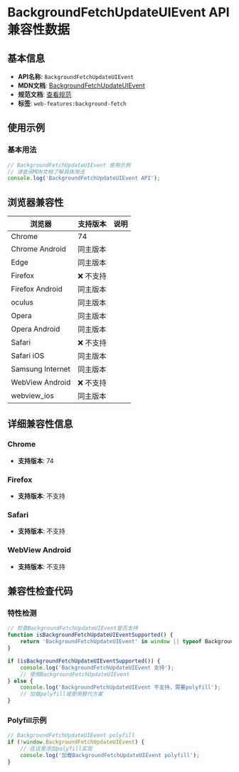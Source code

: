 # BackgroundFetchUpdateUIEvent API 兼容性数据

## 基本信息

- **API名称**: `BackgroundFetchUpdateUIEvent`
- **MDN文档**: [BackgroundFetchUpdateUIEvent](https://developer.mozilla.org/docs/Web/API/BackgroundFetchUpdateUIEvent)
- **规范文档**: [查看规范](https://wicg.github.io/background-fetch/#background-fetch-update-ui-event)
- **标签**: `web-features:background-fetch`

## 使用示例

### 基本用法

```javascript
// BackgroundFetchUpdateUIEvent 使用示例
// 请查阅MDN文档了解具体用法
console.log('BackgroundFetchUpdateUIEvent API');
```

## 浏览器兼容性

| 浏览器 | 支持版本 | 说明 |
|--------|----------|------|
| Chrome | 74 |  |
| Chrome Android | 同主版本 |  |
| Edge | 同主版本 |  |
| Firefox | ❌ 不支持 |  |
| Firefox Android | 同主版本 |  |
| oculus | 同主版本 |  |
| Opera | 同主版本 |  |
| Opera Android | 同主版本 |  |
| Safari | ❌ 不支持 |  |
| Safari iOS | 同主版本 |  |
| Samsung Internet | 同主版本 |  |
| WebView Android | ❌ 不支持 |  |
| webview_ios | 同主版本 |  |

## 详细兼容性信息

### Chrome

- **支持版本**: 74

### Firefox

- **支持版本**: 不支持

### Safari

- **支持版本**: 不支持

### WebView Android

- **支持版本**: 不支持

## 兼容性检查代码

### 特性检测

```javascript
// 检查BackgroundFetchUpdateUIEvent是否支持
function isBackgroundFetchUpdateUIEventSupported() {
    return 'BackgroundFetchUpdateUIEvent' in window || typeof BackgroundFetchUpdateUIEvent !== 'undefined';
}

if (isBackgroundFetchUpdateUIEventSupported()) {
    console.log('BackgroundFetchUpdateUIEvent 支持');
    // 使用BackgroundFetchUpdateUIEvent
} else {
    console.log('BackgroundFetchUpdateUIEvent 不支持，需要polyfill');
    // 加载polyfill或使用替代方案
}
```

### Polyfill示例

```javascript
// BackgroundFetchUpdateUIEvent polyfill
if (!window.BackgroundFetchUpdateUIEvent) {
    // 在这里添加polyfill实现
    console.log('加载BackgroundFetchUpdateUIEvent polyfill');
}
```


